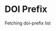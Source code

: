 
DOI Prefix
==========

<div id="doi-prefix-list">Fetching doi-prefix list</div>

<script type="module" src="./widgets/config.js"></script>

<script type="module" src="/widgets/vocabulary.js"></script>

<script type="module">
let doi_prefix_list = document.getElementById('doi-prefix-list'),
    oReq = new XMLHttpRequest(),
    u = window.location;

doi_prefix_list.innerHTML = ``;

function updatePage() {
    let src = this.responseText,
        data = JSON.parse(src),
        keys = Object.keys(data);

    keys.sort();
    for (let i = 0; i < keys.length; i++) {
        let div = document.createElement('div'),
            elem = document.createElement('vocabulary-pair'),
            key = keys[i],
            val = data[key];
        elem.value = { 'identifier': key, 'name': val };
        div.appendChild(elem);
        doi_prefix_list.appendChild(div);
    }
}

oReq.addEventListener('load', updatePage);
oReq.open('GET', '/api/doi-prefix');
oReq.send();
</script>
